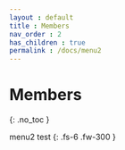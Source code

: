 ```yaml
---
layout : default
title : Members
nav_order : 2
has_children : true
permalink : /docs/menu2
---
```


# Members
{: .no_toc }

menu2 test
{: .fs-6 .fw-300 }
